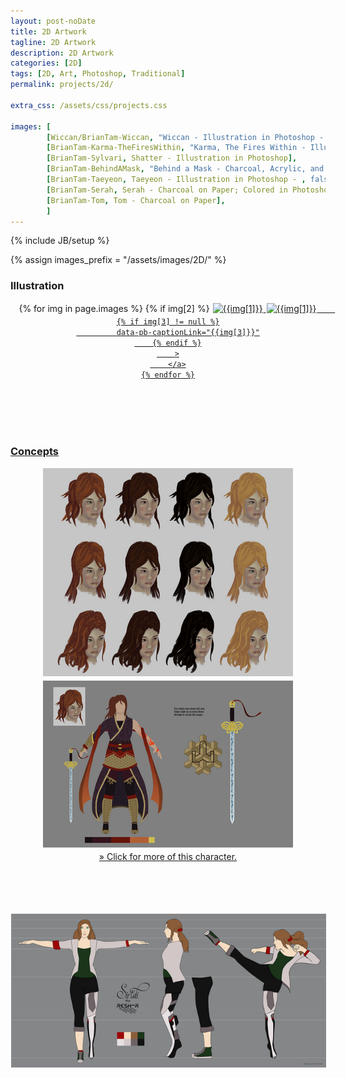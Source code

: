 ```yaml
---
layout: post-noDate
title: 2D Artwork
tagline: 2D Artwork
description: 2D Artwork
categories: [2D]
tags: [2D, Art, Photoshop, Traditional]
permalink: projects/2d/

extra_css: /assets/css/projects.css

images: [
		[Wiccan/BrianTam-Wiccan, "Wiccan - Illustration in Photoshop - 10 hours", true, "Breakdown[/projects/2d/Wiccan]"],
		[BrianTam-Karma-TheFiresWithin, "Karma, The Fires Within - Illustration in Photoshop"],
		[BrianTam-Sylvari, Shatter - Illustration in Photoshop],
		[BrianTam-BehindAMask, "Behind a Mask - Charcoal, Acrylic, and Newspaper on Canvas"],
		[BrianTam-Taeyeon, Taeyeon - Illustration in Photoshop - , false, "Breakdown[/projects/2d/Taeyeon]"],
		[BrianTam-Serah, Serah - Charcoal on Paper; Colored in Photoshop],
		[BrianTam-Tom, Tom - Charcoal on Paper],
		]
---
```

{% include JB/setup %}

{% assign images_prefix = "/assets/images/2D/" %}

<h3>Illustration</h3>

<div class="projects-grid" id="slideshow" style="text-align: center;">
    {% for img in page.images %}
    	{% if img[2] %}
    		<a href="{{images_prefix}}{{img[0]}}.png" class="project-container">
            <img src="{{images_prefix}}{{img[0]}}-tn.png" class="img-responsive" alt="{{img[1]}}" style="margin: 1px; margin-bottom: 3px"
    	{% else %}
        <a href="{{images_prefix}}{{img[0]}}.jpg" class="project-container">
            <img src="{{images_prefix}}{{img[0]}}-tn.jpg" class="img-responsive" alt="{{img[1]}}" style="margin: 1px; margin-bottom: 3px"
        {% endif %}
        
        {% if img[3] != null %}
        	 data-pb-captionLink="{{img[3]}}"
        {% endif %}
        >
        </a>
    {% endfor %}
</div>

<script>
    $('#slideshow').photobox('a', {history:false, time:0, counter:false});
</script>

<br><br><br><br>


<h3>Concepts</h3>
<div class="projects-grid" style="text-align: center;">

<a href="/projects/3d/zhufeitian/#concepts" class="project-container">
    <img src="/assets/images/CS/concept/hairstyles-tn.png" class="img-responsive" style="margin: 1px; margin-bottom: 3px">
    <img src="/assets/images/CS/concept/concept-v5-tn.png" class="img-responsive" style="margin: 1px; margin-bottom: 3px">
    <br>» Click for more of this character.
</a>

<br><br><br><br>
<a href="/projects/3d/siristi" class="project-container">
    <img src="/assets/images/Siristi/siristi-01concept-tn.png" class="img-responsive" style="margin: 1px; margin-bottom: 3px">
</a>

</div>
